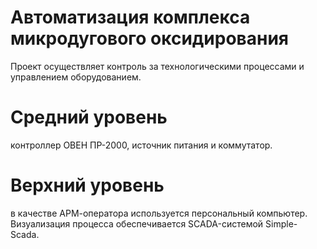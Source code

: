 # Автоматизация комплекса микродугового оксидирования
Проект осуществляет контроль за технологическими процессами и управлением оборудованием.
# Средний уровень
контроллер ОВЕН ПР-2000, источник питания и коммутатор.
# Верхний уровень
в качестве АРМ-оператора используется персональный компьютер. Визуализация процесса обеспечивается SCADA-системой Simple-Scada.
